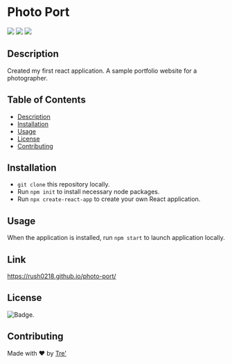 # Photo Port 

<p>
    <img src="https://img.shields.io/github/repo-size/rush0218/photo-port" />
    <img src="https://img.shields.io/github/languages/top/rush0218/photo-port"  />
    <img src="https://img.shields.io/github/last-commit/rush0218/photo-port" />
</p>


## Description
Created my first react application. A sample portfolio website for a photographer. 

## Table of Contents

- [Description](#description)
- [Installation](#installation)
- [Usage](#usage)
- [License](#license)
- [Contributing](#contributing)


## Installation 

- `git clone` this repository locally. 
- Run `npm init` to install necessary node packages. 
- Run `npx create-react-app` to create your own React application. 


## Usage 

When the application is installed, run `npm start` to launch application locally. 

## Link

https://rush0218.github.io/photo-port/


## License

![Badge](https://img.shields.io/badge/license-MIT-green). 

## Contributing

Made with ❤️ by [Tre'](https://github.com/Rush0218) 

